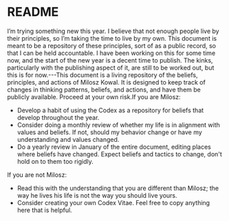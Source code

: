 # README

I’m trying something new this year. I believe that not enough people live by their principles, so I’m taking the time to live by my own. This document is meant to be a repository of these principles, sort of as a public record, so that I can be held accountable. I have been working on this for some time now, and the start of the new year is a decent time to publish. The kinks, particularly with the publishing aspect of it, are still to be worked out, but this is for now.---This document is a living repository of the beliefs, principles, and actions of Milosz Kowal. It is designed to keep track of changes in thinking patterns, beliefs, and actions, and have them be publicly available. Proceed at your own risk.If you are Milosz:

* Develop a habit of using the Codex as a repository for beliefs that develop throughout the year.
* Consider doing a monthly review of whether my life is in alignment with values and beliefs. If not, should my behavior change or have my understanding and values changed.
* Do a yearly review in January of the entire document, editing places where beliefs have changed. Expect beliefs and tactics to change, don't hold on to them too rigidly.

If you are not Milosz:

* Read this with the understanding that you are different than Milosz; the way he lives his life is not the way you should live yours.
* Consider creating your own Codex Vitae. Feel free to copy anything here that is helpful.

